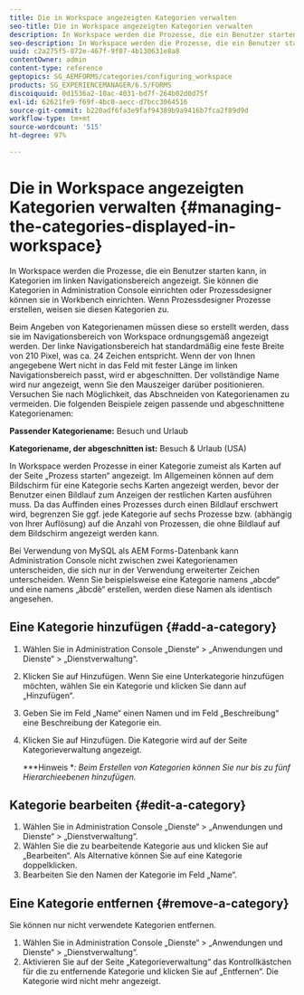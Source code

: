 ```yaml
---
title: Die in Workspace angezeigten Kategorien verwalten
seo-title: Die in Workspace angezeigten Kategorien verwalten
description: In Workspace werden die Prozesse, die ein Benutzer starten kann, in Kategorien im linken Navigationsbereich angezeigt. Erfahren Sie, wie Sie diese Kategorien verwalten können, die im Arbeitsbereich angezeigt werden.
seo-description: In Workspace werden die Prozesse, die ein Benutzer starten kann, in Kategorien im linken Navigationsbereich angezeigt. Erfahren Sie, wie Sie diese Kategorien verwalten können, die im Arbeitsbereich angezeigt werden.
uuid: c2a275f5-872e-467f-9f07-4b130631e8a8
contentOwner: admin
content-type: reference
geptopics: SG_AEMFORMS/categories/configuring_workspace
products: SG_EXPERIENCEMANAGER/6.5/FORMS
discoiquuid: 0d1536a2-10ac-4031-bd7f-264b02d0d75f
exl-id: 62621fe9-f69f-4bc0-aecc-d7bcc3064516
source-git-commit: b220adf6fa3e9faf94389b9a9416b7fca2f89d9d
workflow-type: tm+mt
source-wordcount: '515'
ht-degree: 97%

---
```


# Die in Workspace angezeigten Kategorien verwalten {#managing-the-categories-displayed-in-workspace}

In Workspace werden die Prozesse, die ein Benutzer starten kann, in Kategorien im linken Navigationsbereich angezeigt. Sie können die Kategorien in Administration Console einrichten oder Prozessdesigner können sie in Workbench einrichten. Wenn Prozessdesigner Prozesse erstellen, weisen sie diesen Kategorien zu.

Beim Angeben von Kategorienamen müssen diese so erstellt werden, dass sie im Navigationsbereich von Workspace ordnungsgemäß angezeigt werden. Der linke Navigationsbereich hat standardmäßig eine feste Breite von 210 Pixel, was ca. 24 Zeichen entspricht. Wenn der von Ihnen angegebene Wert nicht in das Feld mit fester Länge im linken Navigationsbereich passt, wird er abgeschnitten. Der vollständige Name wird nur angezeigt, wenn Sie den Mauszeiger darüber positionieren. Versuchen Sie nach Möglichkeit, das Abschneiden von Kategorienamen zu vermeiden. Die folgenden Beispiele zeigen passende und abgeschnittene Kategorienamen:

**Passender Kategoriename:** Besuch und Urlaub

**Kategoriename, der abgeschnitten ist:** Besuch &amp; Urlaub (USA)

In Workspace werden Prozesse in einer Kategorie zumeist als Karten auf der Seite „Prozess starten“ angezeigt. Im Allgemeinen können auf dem Bildschirm für eine Kategorie sechs Karten angezeigt werden, bevor der Benutzer einen Bildlauf zum Anzeigen der restlichen Karten ausführen muss. Da das Auffinden eines Prozesses durch einen Bildlauf erschwert wird, begrenzen Sie ggf. jede Kategorie auf sechs Prozesse bzw. (abhängig von Ihrer Auflösung) auf die Anzahl von Prozessen, die ohne Bildlauf auf dem Bildschirm angezeigt werden kann.

Bei Verwendung von MySQL als AEM Forms-Datenbank kann Administration Console nicht zwischen zwei Kategorienamen unterscheiden, die sich nur in der Verwendung erweiterter Zeichen unterscheiden. Wenn Sie beispielsweise eine Kategorie namens „abcde“ und eine namens „âbcdè“ erstellen, werden diese Namen als identisch angesehen.

## Eine Kategorie hinzufügen {#add-a-category}

1. Wählen Sie in Administration Console „Dienste“ > „Anwendungen und Dienste“ > „Dienstverwaltung“.
1. Klicken Sie auf Hinzufügen. Wenn Sie eine Unterkategorie hinzufügen möchten, wählen Sie ein Kategorie und klicken Sie dann auf „Hinzufügen“.
1. Geben Sie im Feld „Name“ einen Namen und im Feld „Beschreibung“ eine Beschreibung der Kategorie ein.
1. Klicken Sie auf Hinzufügen. Die Kategorie wird auf der Seite Kategorieverwaltung angezeigt.

   ***Hinweis **: Beim Erstellen von Kategorien können Sie nur bis zu fünf Hierarchieebenen hinzufügen.*

## Kategorie bearbeiten {#edit-a-category}

1. Wählen Sie in Administration Console „Dienste“ > „Anwendungen und Dienste“ > „Dienstverwaltung“.
1. Wählen Sie die zu bearbeitende Kategorie aus und klicken Sie auf „Bearbeiten“. Als Alternative können Sie auf eine Kategorie doppelklicken.
1. Bearbeiten Sie den Namen der Kategorie im Feld „Name“.

## Eine Kategorie entfernen  {#remove-a-category}

Sie können nur nicht verwendete Kategorien entfernen.

1. Wählen Sie in Administration Console „Dienste“ > „Anwendungen und Dienste“ > „Dienstverwaltung“.
1. Aktivieren Sie auf der Seite „Kategorieverwaltung“ das Kontrollkästchen für die zu entfernende Kategorie und klicken Sie auf „Entfernen“. Die Kategorie wird nicht mehr angezeigt.
